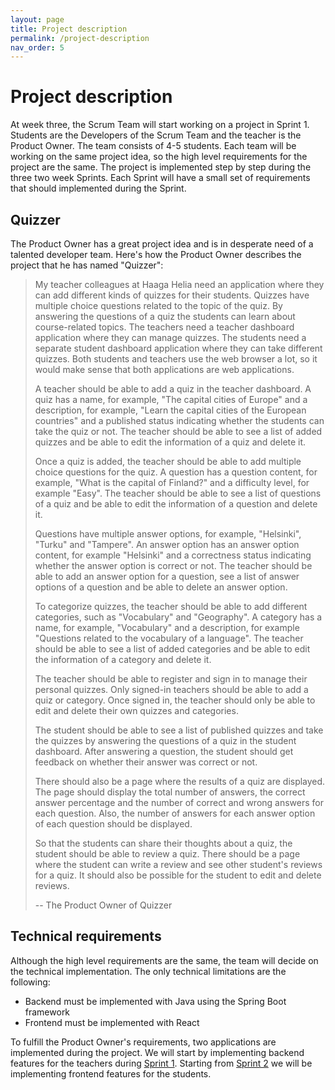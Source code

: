 ```yaml
---
layout: page
title: Project description
permalink: /project-description
nav_order: 5
---
```


# Project description

At week three, the Scrum Team will start working on a project in Sprint 1. Students are the Developers of the Scrum Team and the teacher is the Product Owner. The team consists of 4-5 students. Each team will be working on the same project idea, so the high level requirements for the project are the same. The project is implemented step by step during the three two week Sprints. Each Sprint will have a small set of requirements that should implemented during the Sprint.

## Quizzer

The Product Owner has a great project idea and is in desperate need of a talented developer team. Here's how the Product Owner describes the project that he has named "Quizzer":

> My teacher colleagues at Haaga Helia need an application where they can add different kinds of quizzes for their students. Quizzes have multiple choice questions related to the topic of the quiz. By answering the questions of a quiz the students can learn about course-related topics. The teachers need a teacher dashboard application where they can manage quizzes. The students need a separate student dashboard application where they can take different quizzes. Both students and teachers use the web browser a lot, so it would make sense that both applications are web applications.
>
> A teacher should be able to add a quiz in the teacher dashboard. A quiz has a name, for example, "The capital cities of Europe" and a description, for example, "Learn the capital cities of the European countries" and a published status indicating whether the students can take the quiz or not. The teacher should be able to see a list of added quizzes and be able to edit the information of a quiz and delete it.
>
> Once a quiz is added, the teacher should be able to add multiple choice questions for the quiz. A question has a question content, for example, "What is the capital of Finland?" and a difficulty level, for example "Easy". The teacher should be able to see a list of questions of a quiz and be able to edit the information of a question and delete it.
>
> Questions have multiple answer options, for example, "Helsinki", "Turku" and "Tampere". An answer option has an answer option content, for example "Helsinki" and a correctness status indicating whether the answer option is correct or not. The teacher should be able to add an answer option for a question, see a list of answer options of a question and be able to delete an answer option.
>
> To categorize quizzes, the teacher should be able to add different categories, such as "Vocabulary" and "Geography". A category has a name, for example, "Vocabulary" and a description, for example "Questions related to the vocabulary of a language". The teacher should be able to see a list of added categories and be able to edit the information of a category and delete it.
>
> The teacher should be able to register and sign in to manage their personal quizzes. Only signed-in teachers should be able to add a quiz or category. Once signed in, the teacher should only be able to edit and delete their own quizzes and categories.
>
> The student should be able to see a list of published quizzes and take the quizzes by answering the questions of a quiz in the student dashboard. After answering a question, the student should get feedback on whether their answer was correct or not.
>
> There should also be a page where the results of a quiz are displayed. The page should display the total number of answers, the correct answer percentage and the number of correct and wrong answers for each question. Also, the number of answers for each answer option of each question should be displayed.
>
> So that the students can share their thoughts about a quiz, the student should be able to review a quiz. There should be a page where the student can write a review and see other student's reviews for a quiz. It should also be possible for the student to edit and delete reviews.
>
> -- The Product Owner of Quizzer

## Technical requirements

Although the high level requirements are the same, the team will decide on the technical implementation. The only technical limitations are the following:

- Backend must be implemented with Java using the Spring Boot framework
- Frontend must be implemented with React

To fulfill the Product Owner's requirements, two applications are implemented during the project. We will start by implementing backend features for the teachers during [Sprint 1](/sprint-1). Starting from [Sprint 2](/sprint-2) we will be implementing frontend features for the students.
